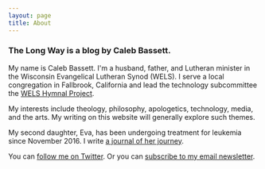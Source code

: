 ```yaml
---
layout: page
title: About
---
```


### The Long Way is a blog by Caleb Bassett.

My name is Caleb Bassett. I'm a husband, father, and Lutheran minister in the Wisconsin Evangelical Lutheran Synod (WELS). I serve a local congregation in Fallbrook, California and lead the technology subcommittee the [WELS Hymnal Project][1].

My interests include theology, philosophy, apologetics, technology, media, and the arts. My writing on this website will generally explore such themes.

My second daughter, Eva, has been undergoing treatment for leukemia since November 2016. I write [a journal of her journey][2].

You can [follow me on Twitter][3]. Or you can [subscribe to my email newsletter][4].

[1]:	http://welshymnal.com
[2]:	http://crbassett.wordpress.com
[3]:	http://twitter.com/crbassett
[4]:	https://tinyletter.com/crbassett